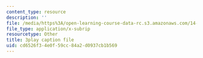 ```yaml
---
content_type: resource
description: ''
file: /media/https%3A/open-learning-course-data-rc.s3.amazonaws.com/14-772-development-economics-macroeconomics-spring-2013/cd6526f34e0f59cc84a2d0937cb1b569_IVm21JGcwFo.vtt
file_type: application/x-subrip
resourcetype: Other
title: 3play caption file
uid: cd6526f3-4e0f-59cc-84a2-d0937cb1b569
---
```


